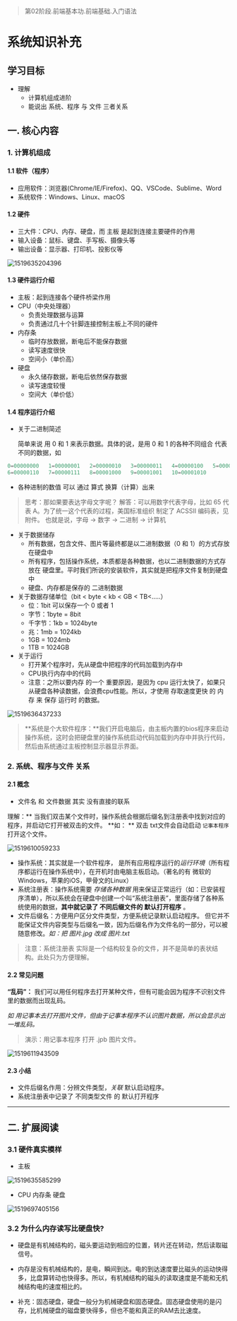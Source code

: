 > 第02阶段.前端基本功.前端基础.入门语法

# 系统知识补充

## 学习目标
* 理解
  * 计算机组成进阶
  * 能说出 系统、程序 与 文件 三者关系

## 一. 核心内容

### 1. 计算机组成

#### 1.1 软件（程序）

- 应用软件：浏览器(Chrome/IE/Firefox)、QQ、VSCode、Sublime、Word
- 系统软件：Windows、Linux、macOS

#### 1.2 硬件

- 三大件：CPU、内存、硬盘，而 主板 是起到连接主要硬件的作用 
- 输入设备：鼠标、键盘、手写板、摄像头等
- 输出设备：显示器、打印机、投影仪等

![1519635204396](assets/1519635204396.png)

#### 1.3 硬件运行介绍

+ 主板：起到连接各个硬件桥梁作用
+ CPU（中央处理器）
  + 负责处理数据与运算
  + 负责通过几十个针脚连接控制主板上不同的硬件
+ 内存条
  - 临时存放数据，断电后不能保存数据
  - 读写速度很快
  - 空间小（单价高）
+ 硬盘
  + 永久储存数据，断电后依然保存数据
  + 读写速度较慢
  + 空间大（单价低）



#### 1.4 程序运行介绍

+ 关于二进制简述

  简单来说 用 0 和 1 来表示数据。具体的说，是用 0 和 1 的各种不同组合 代表 不同的数据，如

```` js
0=00000000   1=00000001   2=00000010   3=00000011   4=00000100   5=00000101
6=00000110   7=00000111   8=00001000   9=00001001   10=00001010
````

+ 各种进制的数值 可以 通过 算式 换算（计算）出来

> 思考：那如果要表达字母文字呢？
> 解答：可以用数字代表字母，比如  65 代表 A。为了统一这个代表的过程，美国标准组织 制定了 ACSSII 编码表，见附件。
>            也就是说，字母 -> 数字 -> 二进制 -> 计算机

+ 关于数据储存
  + 所有数据，包含文件、图片等最终都是以二进制数据（0 和 1）的方式存放在硬盘中
  + 所有程序，包括操作系统，本质都是各种数据，也以二进制数据的方式存放在 硬盘里。平时我们所说的安装软件，其实就是把程序文件复制到硬盘中
  + 硬盘、内存都是保存的 二进制数据
+ 关于数据存储单位（bit < byte < kb < GB < TB<.....）
  + 位：1bit 可以保存一个 0 或者 1
  + 字节：1byte = 8bit
  + 千字节：1kb = 1024byte
  + 兆：1mb = 1024kb
  + 1GB = 1024mb
  + 1TB = 1024GB
+ 关于运行
  + 打开某个程序时，先从硬盘中把程序的代码加载到内存中
  + CPU执行内存中的代码
  + 注意：之所以要内存 的一个 重要原因，是因为 cpu 运行太快了，如果只从硬盘各种读数据，会浪费cpu性能。所以，才使用 存取速度更快 的 内存 来 保存 运行时 的数据。

![1519636437233](assets/1519636437233.png)

> **系统是个大软件程序：**我们开启电脑后，由主板内置的bios程序来启动操作系统，这时会把硬盘里的操作系统启动代码加载到内存中并执行代码，然后由系统通过主板控制显示器显示界面。

### 2. 系统、程序与文件 关系

#### 2.1 概念

+ 文件名 和 文件数据 其实 没有直接的联系

理解：** 当我们双击某个文件时，操作系统会根据后缀名到注册表中找到对应的程序，并启动它打开被双击的文件。
**如： **    双击 txt文件会自动启动 `记事本程序` 打开这个文件。

![1519610059233](assets/1519610059233.png)

+ 操作系统：其实就是一个软件程序， 是所有应用程序运行的*运行环境*（所有程序都运行在操作系统中），在开机时由电脑主板启动。（著名的有 微软的Windows，苹果的iOS，甲骨文的Linux）
+ 系统注册表：操作系统需要 *存储各种数据*  用来保证正常运行（如：已安装程序清单），所以系统会在硬盘中创建一个叫“系统注册表”，里面存储了各种系统使用的数据，**其中就记录了 不同后缀文件的 默认打开程序** 。
+ 文件后缀名：方便用户区分文件类型，方便系统记录默认启动程序。
  但它并不能保证文件内容类型与后缀名一致，因为后缀名作为文件名的一部分，可以被随意修改。*如：把 图片.jpg 改成 图片.txt*

> 注意：系统注册表 实际是一个结构较复杂的文件，并不是简单的表状结构。此处只为方便理解。

#### 2.2 常见问题

**“乱码”：** 我们可以用任何程序去打开某种文件，但有可能会因为程序不识别文件里的数据而出现乱码。

*如 用记事本去打开图片文件，但由于记事本程序不认识图片数据，所以会显示出一堆乱码。*

> 演示：用记事本程序 打开 .jpb 图片文件。

![1519611943509](assets/1519611943509.png)

#### 2.3 小结

+ 文件后缀名作用：分辨文件类型，*关联*  默认启动程序。
+ 系统注册表中记录了 不同类型文件 的 默认打开程序

------

## 二. 扩展阅读

### 3.1 硬件真实模样

+ 主板

![1519635585299](assets/1519635585299.png)

+ CPU 内存条 硬盘

![1519697405156](assets/1519697405156.png)

### 3.2 为什么内存读写比硬盘快? 

+ 硬盘是有机械结构的，磁头要运动到相应的位置，转片还在转动，然后读取磁信号。

+ 内存是没有机械结构的，是电，瞬间到达。电的到达速度要比磁头的运动快得多，比盘算转动也快得多。所以，有机械结构的磁头的读取速度是不能和无机械结构电的速度相比的。

+ 补充：固态硬盘，硬盘一般分为机械硬盘和固态硬盘。固态硬盘使用的是闪存，比机械硬盘的磁盘要快得多，但也不能和真正的RAM去比速度。











